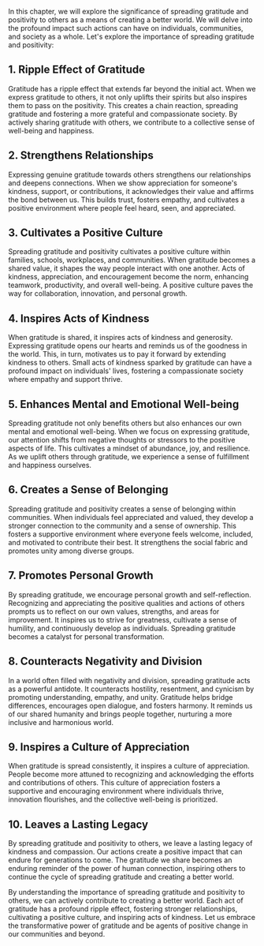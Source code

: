 
In this chapter, we will explore the significance of spreading gratitude and positivity to others as a means of creating a better world. We will delve into the profound impact such actions can have on individuals, communities, and society as a whole. Let's explore the importance of spreading gratitude and positivity:

**1. Ripple Effect of Gratitude**
---------------------------------

Gratitude has a ripple effect that extends far beyond the initial act. When we express gratitude to others, it not only uplifts their spirits but also inspires them to pass on the positivity. This creates a chain reaction, spreading gratitude and fostering a more grateful and compassionate society. By actively sharing gratitude with others, we contribute to a collective sense of well-being and happiness.

**2. Strengthens Relationships**
--------------------------------

Expressing genuine gratitude towards others strengthens our relationships and deepens connections. When we show appreciation for someone's kindness, support, or contributions, it acknowledges their value and affirms the bond between us. This builds trust, fosters empathy, and cultivates a positive environment where people feel heard, seen, and appreciated.

**3. Cultivates a Positive Culture**
------------------------------------

Spreading gratitude and positivity cultivates a positive culture within families, schools, workplaces, and communities. When gratitude becomes a shared value, it shapes the way people interact with one another. Acts of kindness, appreciation, and encouragement become the norm, enhancing teamwork, productivity, and overall well-being. A positive culture paves the way for collaboration, innovation, and personal growth.

**4. Inspires Acts of Kindness**
--------------------------------

When gratitude is shared, it inspires acts of kindness and generosity. Expressing gratitude opens our hearts and reminds us of the goodness in the world. This, in turn, motivates us to pay it forward by extending kindness to others. Small acts of kindness sparked by gratitude can have a profound impact on individuals' lives, fostering a compassionate society where empathy and support thrive.

**5. Enhances Mental and Emotional Well-being**
-----------------------------------------------

Spreading gratitude not only benefits others but also enhances our own mental and emotional well-being. When we focus on expressing gratitude, our attention shifts from negative thoughts or stressors to the positive aspects of life. This cultivates a mindset of abundance, joy, and resilience. As we uplift others through gratitude, we experience a sense of fulfillment and happiness ourselves.

**6. Creates a Sense of Belonging**
-----------------------------------

Spreading gratitude and positivity creates a sense of belonging within communities. When individuals feel appreciated and valued, they develop a stronger connection to the community and a sense of ownership. This fosters a supportive environment where everyone feels welcome, included, and motivated to contribute their best. It strengthens the social fabric and promotes unity among diverse groups.

**7. Promotes Personal Growth**
-------------------------------

By spreading gratitude, we encourage personal growth and self-reflection. Recognizing and appreciating the positive qualities and actions of others prompts us to reflect on our own values, strengths, and areas for improvement. It inspires us to strive for greatness, cultivate a sense of humility, and continuously develop as individuals. Spreading gratitude becomes a catalyst for personal transformation.

**8. Counteracts Negativity and Division**
------------------------------------------

In a world often filled with negativity and division, spreading gratitude acts as a powerful antidote. It counteracts hostility, resentment, and cynicism by promoting understanding, empathy, and unity. Gratitude helps bridge differences, encourages open dialogue, and fosters harmony. It reminds us of our shared humanity and brings people together, nurturing a more inclusive and harmonious world.

**9. Inspires a Culture of Appreciation**
-----------------------------------------

When gratitude is spread consistently, it inspires a culture of appreciation. People become more attuned to recognizing and acknowledging the efforts and contributions of others. This culture of appreciation fosters a supportive and encouraging environment where individuals thrive, innovation flourishes, and the collective well-being is prioritized.

**10. Leaves a Lasting Legacy**
-------------------------------

By spreading gratitude and positivity to others, we leave a lasting legacy of kindness and compassion. Our actions create a positive impact that can endure for generations to come. The gratitude we share becomes an enduring reminder of the power of human connection, inspiring others to continue the cycle of spreading gratitude and creating a better world.

By understanding the importance of spreading gratitude and positivity to others, we can actively contribute to creating a better world. Each act of gratitude has a profound ripple effect, fostering stronger relationships, cultivating a positive culture, and inspiring acts of kindness. Let us embrace the transformative power of gratitude and be agents of positive change in our communities and beyond.
